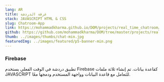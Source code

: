 ```yaml
---
lang: AR
title: غرفة الدردشة
stack: JAVASCRIPT HTML & CSS
slug: Chatroom-App
link: https://mohammadkharma.github.io/DOM/projects/real_time_chatroom/
github: https://github.com/mohammadkharma/DOM/tree/master/projects/real_time_chatroom
thumb: ../images/thumbs/chat-min.jpg
featuredImg: ../images/featured/p5-banner-min.png
---
```


### Firebase

تطبيق دردشة في الوقت الفعلي يستخدم Firebase كقاعدة بيانات. تم إنشاء ثلاثة ملفات JAVASCRIPT للتعامل مع قاعدة البيانات وواجهة المستخدم ودمجها معًا.
